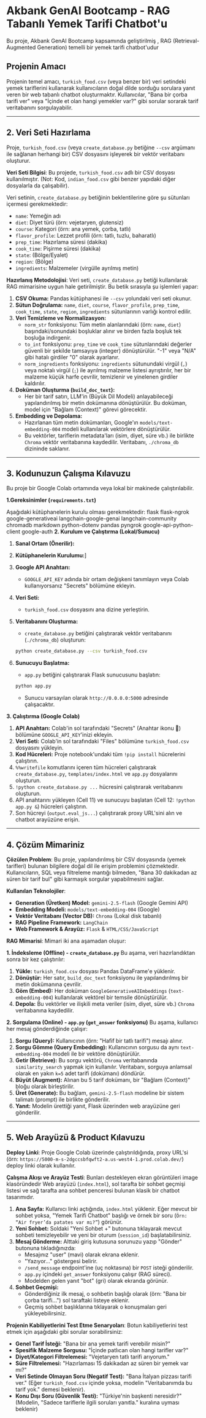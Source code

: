 # Akbank GenAI Bootcamp - RAG Tabanlı Yemek Tarifi Chatbot'u

Bu proje, Akbank GenAI Bootcamp kapsamında geliştirilmiş , RAG (Retrieval-Augmented Generation) temelli bir yemek tarifi chatbot'udur

## Projenin Amacı 

Projenin temel amacı, `turkish_food.csv` (veya benzer bir) veri setindeki yemek tariflerini kullanarak kullanıcıların doğal dilde sorduğu sorulara yanıt veren bir web tabanlı chatbot oluşturmaktır. Kullanıcılar, "Bana bir çorba tarifi ver" veya "İçinde et olan hangi yemekler var?" gibi sorular sorarak tarif veritabanını sorgulayabilir.

---

## 2. Veri Seti Hazırlama

Proje, `turkish_food.csv` (veya `create_database.py` betiğine `--csv` argümanı ile sağlanan herhangi bir) CSV dosyasını işleyerek bir vektör veritabanı oluşturur.

**Veri Seti Bilgisi**: 
Bu projede, `turkish_food.csv` adlı bir CSV dosyası kullanılmıştır. (Not: Kod, `indian_food.csv` gibi benzer yapıdaki diğer dosyalarla da çalışabilir).

Veri setinin, `create_database.py` betiğinin beklentilerine göre şu sütunları içermesi gerekmektedir:
* `name`: Yemeğin adı
* `diet`: Diyet türü (örn: vejetaryen, glutensiz)
* `course`: Kategori (örn: ana yemek, çorba, tatlı)
* `flavor_profile`: Lezzet profili (örn: tatlı, tuzlu, baharatlı)
* `prep_time`: Hazırlama süresi (dakika)
* `cook_time`: Pişirme süresi (dakika)
* `state`: (Bölge/Eyalet)
* `region`: (Bölge)
* `ingredients`: Malzemeler (virgülle ayrılmış metin)

**Hazırlanış Metodolojisi**: 
Veri seti, `create_database.py` betiği kullanılarak RAG mimarisine uygun hale getirilmiştir. Bu betik sırasıyla şu işlemleri yapar:

1.  **CSV Okuma:** Pandas kütüphanesi ile `--csv` yolundaki veri seti okunur.
2.  **Sütun Doğrulama:** `name`, `diet`, `course`, `flavor_profile`, `prep_time`, `cook_time`, `state`, `region`, `ingredients` sütunlarının varlığı kontrol edilir.
3.  **Veri Temizleme ve Normalizasyon:**
    * `norm_str` fonksiyonu: Tüm metin alanlarındaki (örn: `name`, `diet`) başındaki/sonundaki boşluklar alınır ve birden fazla boşluk tek boşluğa indirgenir.
    * `to_int` fonksiyonu: `prep_time` ve `cook_time` sütunlarındaki değerler güvenli bir şekilde tamsayıya (integer) dönüştürülür. "-1" veya "N/A" gibi hatalı girdiler "0" olarak ayarlanır.
    * `norm_ingredients` fonksiyonu: `ingredients` sütunundaki virgül (`,`) veya noktalı virgül (`;`) ile ayrılmış malzeme listesi ayrıştırılır, her bir malzeme küçük harfe çevrilir, temizlenir ve yinelenen girdiler kaldırılır.
4.  **Doküman Oluşturma (`build_doc_text`):**
    * Her bir tarif satırı, LLM'in (Büyük Dil Modeli) anlayabileceği yapılandırılmış bir metin dokümanına dönüştürülür. Bu doküman, model için "Bağlam (Context)" görevi görecektir.
5.  **Embedding ve Depolama:**
    * Hazırlanan tüm metin dokümanları, Google'ın `models/text-embedding-004` modeli kullanılarak vektörlere dönüştürülür.
    * Bu vektörler, tariflerin metadata'ları (isim, diyet, süre vb.) ile birlikte `Chroma` vektör veritabanına kaydedilir. Veritabanı, `./chroma_db` dizininde saklanır.

---

## 3. Kodunuzun Çalışma Kılavuzu 

Bu proje bir Google Colab ortamında veya lokal bir makinede çalıştırılabilir.

**1.Gereksinimler (`requirements.txt`)** 

Aşağıdaki kütüphanelerin kurulu olması gerekmektedir:
flask flask-ngrok google-generativeai langchain-google-genai langchain-community chromadb markdown python-dotenv pandas pyngrok google-api-python-client google-auth
**2. Kurulum ve Çalıştırma (Lokal/Sunucu)** 

1.  **Sanal Ortam (Önerilir):**
   
2.  **Kütüphanelerin Kurulumu:**]
    
3.  **Google API Anahtarı:**
    * `GOOGLE_API_KEY` adında bir ortam değişkeni tanımlayın veya Colab kullanıyorsanız "Secrets" bölümüne ekleyin.

4.  **Veri Seti:**
    * `turkish_food.csv` dosyasını ana dizine yerleştirin.

5.  **Veritabanını Oluşturma:**
    * `create_database.py` betiğini çalıştırarak vektör veritabanını (`./chroma_db`) oluşturun:
    ```bash
    python create_database.py --csv turkish_food.csv
    ```

6.  **Sunucuyu Başlatma:** 
    * `app.py` betiğini çalıştırarak Flask sunucusunu başlatın:
    ```bash
    python app.py
    ```
    * Sunucu varsayılan olarak `http://0.0.0.0:5000` adresinde çalışacaktır.

**3. Çalıştırma (Google Colab)**
1.  **API Anahtarı:** Colab'in sol tarafındaki "Secrets" (Anahtar ikonu 🔑) bölümüne `GOOGLE_API_KEY`'inizi ekleyin.
2.  **Veri Seti:** Colab'in sol tarafındaki "Files" bölümüne `turkish_food.csv` dosyasını yükleyin.
3.  **Kod Hücreleri:** Proje notebook'undaki tüm `!pip install` hücrelerini çalıştırın.
4.  `%%writefile` komutlarını içeren tüm hücreleri çalıştırarak `create_database.py`, `templates/index.html` ve `app.py` dosyalarını oluşturun.
5.  `!python create_database.py ...` hücresini çalıştırarak veritabanını oluşturun.
6.  API anahtarını yükleyen (Cell 11) ve sunucuyu başlatan (Cell 12: `!python app.py &`) hücreleri çalıştırın.
7.  Son hücreyi (`output.eval_js...`) çalıştırarak proxy URL'sini alın ve chatbot arayüzüne erişin.

---

## 4. Çözüm Mimariniz 
**Çözülen Problem**: 
Bu proje, yapılandırılmış bir CSV dosyasında (yemek tarifleri) bulunan bilgilere doğal dil ile erişim problemini çözmektedir. Kullanıcıların, SQL veya filtreleme mantığı bilmeden, "Bana 30 dakikadan az süren bir tarif bul" gibi karmaşık sorgular yapabilmesini sağlar.

**Kullanılan Teknolojiler**:

* **Generation (Üretken) Model:** `gemini-2.5-flash` (Google Gemini API) 
* **Embedding Modeli:** `models/text-embedding-004` (Google) 
* **Vektör Veritabanı (Vector DB):** `Chroma` (Lokal disk tabanlı) 
* **RAG Pipeline Framework:** `LangChain` 
* **Web Framework & Arayüz:** `Flask` & `HTML/CSS/JavaScript`

**RAG Mimarisi**: 
Mimari iki ana aşamadan oluşur:

**1. İndeksleme (Offline) - `create_database.py`**
Bu aşama, veri hazırlandıktan sonra bir kez çalıştırılır:
1.  **Yükle:** `turkish_food.csv` dosyası Pandas DataFrame'e yüklenir.
2.  **Dönüştür:** Her satır, `build_doc_text` fonksiyonu ile yapılandırılmış bir metin dokümanına çevrilir.
3.  **Göm (Embed):** Her doküman `GoogleGenerativeAIEmbeddings` (`text-embedding-004`) kullanılarak vektörel bir temsile dönüştürülür.
4.  **Depola:** Bu vektörler ve ilişkili meta veriler (isim, diyet, süre vb.) `Chroma` veritabanına kaydedilir.

**2. Sorgulama (Online) - `app.py` (`get_answer` fonksiyonu)**
Bu aşama, kullanıcı her mesaj gönderdiğinde çalışır:
1.  **Sorgu (Query):** Kullanıcının (örn: "Hafif bir tatlı tarifi") mesajı alınır.
2.  **Sorgu Gömme (Query Embedding):** Kullanıcının sorgusu da aynı `text-embedding-004` modeli ile bir vektöre dönüştürülür.
3.  **Getir (Retrieve):** Bu sorgu vektörü, `Chroma` veritabanında `similarity_search` yapmak için kullanılır. Veritabanı, sorguya anlamsal olarak en yakın `k=5` adet tarifi (dokümanı) döndürür.
4.  **Büyüt (Augment):** Alınan bu 5 tarif dokümanı, bir "Bağlam (Context)" bloğu olarak birleştirilir.
5.  **Üret (Generate):** Bu bağlam, `gemini-2.5-flash` modeline bir sistem talimatı (prompt) ile birlikte gönderilir.
6.  **Yanıt:** Modelin ürettiği yanıt, Flask üzerinden web arayüzüne geri gönderilir.

---

## 5. Web Arayüzü & Product Kılavuzu 
**Deploy Linki**: 
Proje Google Colab üzerinde çalıştırıldığında, proxy URL'si (örn: `https://5000-m-s-2dgccsbfqwft2-a.us-west4-1.prod.colab.dev/`) deploy linki olarak kullanılır. 

**Çalışma Akışı ve Arayüz Testi**: 
Bunları destekleyen ekran görüntüleri image klasöründedir
Web arayüzü (`index.html`), sol tarafta bir sohbet geçmişi listesi ve sağ tarafta ana sohbet penceresi bulunan klasik bir chatbot tasarımıdır.

1.  **Ana Sayfa:** Kullanıcı linki açtığında, `index.html` yüklenir. Eğer mevcut bir sohbet yoksa, "Yemek Tarifi Chatbot" başlığı ve örnek bir soru (`Örn: “Air fryer’da patates var mı?”`) görünür.
2.  **Yeni Sohbet:** Soldaki "Yeni Sohbet +" butonuna tıklayarak mevcut sohbeti temizleyebilir ve yeni bir oturum (`session_id`) başlatabilirsiniz.
3.  **Mesaj Gönderme:** Alttaki giriş kutusuna sorunuzu yazıp "Gönder" butonuna tıkladığınızda:
    * Mesajınız "user" (mavi) olarak ekrana eklenir.
    * "Yazıyor..." göstergesi belirir.
    * `/send_message` endpoint'ine (uç noktasına) bir `POST` isteği gönderilir.
    * `app.py` içindeki `get_answer` fonksiyonu çalışır (RAG süreci).
    * Modelden gelen yanıt "bot" (gri) olarak ekranda görünür.
4.  **Sohbet Geçmişi:**
    * Gönderdiğiniz ilk mesaj, o sohbetin başlığı olarak (örn: "Bana bir çorba tarifi...") sol taraftaki listeye eklenir.
    * Geçmiş sohbet başlıklarına tıklayarak o konuşmaları geri yükleyebilirsiniz.

**Projenin Kabiliyetlerini Test Etme Senaryoları**:
Botun kabiliyetlerini test etmek için aşağıdaki gibi sorular sorabilirsiniz:

* **Genel Tarif İsteği:** "Bana bir ana yemek tarifi verebilir misin?"
* **Spesifik Malzeme Sorgusu:** "İçinde patlıcan olan hangi tarifler var?"
* **Diyet/Kategori Filtrelemesi:** "Vejetaryen tatlı tarifi arıyorum."
* **Süre Filtrelemesi:** "Hazırlaması 15 dakikadan az süren bir yemek var mı?"
* **Veri Setinde Olmayan Soru (Negatif Test):** "Bana İtalyan pizzası tarifi ver." (Eğer `turkish_food.csv` içinde yoksa, modelin "Veritabanımda bu tarif yok." demesi beklenir).
* **Konu Dışı Soru (Güvenlik Testi):** "Türkiye'nin başkenti neresidir?" (Modelin, "Sadece tariflerle ilgili soruları yanıtla." kuralına uyması beklenir)
